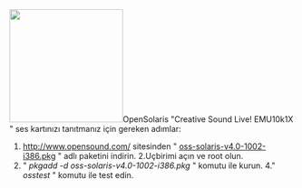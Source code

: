 <html><body><img class="alignright" title="OpenSolaris" src="http://4.bp.blogspot.com/_b7TOyTq06Us/SvxiLBRV6eI/AAAAAAAAAZ4/epfS5wbNuFc/s200/opensolaris.jpg" alt="" width="200" height="200">OpenSolaris "Creative Sound Live! EMU10k1X " ses kartınızı tanıtmanız için gereken adımlar:

1. <a href="http://www.opensound.com/" target="_blank">http://www.opensound.com/</a> sitesinden " <a href="http://www.4front-tech.com/release/oss-solaris-v4.0-1002-i386.pkg" target="_blank">oss-solaris-v4.0-1002-i386.pkg</a> " adlı paketini indirin.
2.Uçbirimi açın ve root olun.
3. " <em>pkgadd -d oss-solaris-v4.0-1002-i386.pkg</em> " komutu ile kurun.
4." <em>osstest</em> " komutu ile test edin.</body></html>